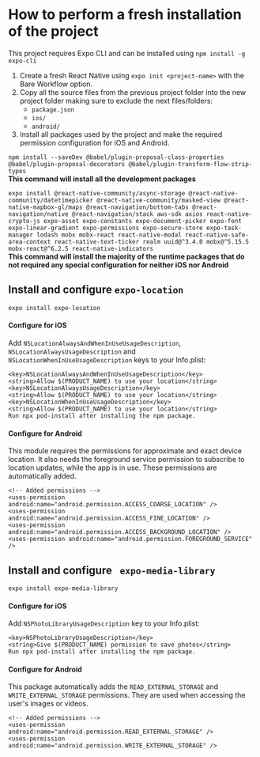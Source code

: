 # How to perform a fresh installation of the project

This project requires Expo CLI and can be installed using `npm install -g expo-cli`

1. Create a fresh React Native using `expo init <project-name>` with the Bare Workflow option.
2. Copy all the source files from the previous project folder into the new project folder making sure to exclude the next files/folders:
   * `package.json`
   * `ios/`
   * `android/`
3. Install all packages used by the project and make the required permission configuration for iOS and Android.

`npm install --saveDev @babel/plugin-proposal-class-properties @babel/plugin-proposal-decorators @babel/plugin-transform-flow-strip-types`  
**This command will install all the development packages**

`expo install @react-native-community/async-storage @react-native-community/datetimepicker @react-native-community/masked-view @react-native-mapbox-gl/maps @react-navigation/bottom-tabs @react-navigation/native @react-navigation/stack aws-sdk axios react-native-crypto-js expo-asset expo-constants expo-document-picker expo-font expo-linear-gradient expo-permissions expo-secure-store expo-task-manager lodash mobx mobx-react react-native-modal react-native-safe-area-context react-native-text-ticker realm uuid@^3.4.0 mobx@^5.15.5 mobx-react@^6.2.5 react-native-indicators`  
**This command will install the majority of the runtime packages that do not required any special configuration for neither iOS nor Android**

## Install and configure `expo-location`
`expo install expo-location`

#### Configure for iOS
Add `NSLocationAlwaysAndWhenInUseUsageDescription`, `NSLocationAlwaysUsageDescription` and `NSLocationWhenInUseUsageDescription` keys to your Info.plist:

```
<key>NSLocationAlwaysAndWhenInUseUsageDescription</key>
<string>Allow $(PRODUCT_NAME) to use your location</string>
<key>NSLocationAlwaysUsageDescription</key>
<string>Allow $(PRODUCT_NAME) to use your location</string>
<key>NSLocationWhenInUseUsageDescription</key>
<string>Allow $(PRODUCT_NAME) to use your location</string>
Run npx pod-install after installing the npm package.
```

#### Configure for Android
This module requires the permissions for approximate and exact device location. It also needs the foreground service permission to subscribe to location updates, while the app is in use. These permissions are automatically added.

```
<!-- Added permissions -->
<uses-permission android:name="android.permission.ACCESS_COARSE_LOCATION" />
<uses-permission android:name="android.permission.ACCESS_FINE_LOCATION" />
<uses-permission android:name="android.permission.ACCESS_BACKGROUND_LOCATION" />
<uses-permission android:name="android.permission.FOREGROUND_SERVICE" />
```

## Install and configure ` expo-media-library`
`expo install expo-media-library`

#### Configure for iOS
Add `NSPhotoLibraryUsageDescription` key to your Info.plist:

```
<key>NSPhotoLibraryUsageDescription</key>
<string>Give $(PRODUCT_NAME) permission to save photos</string>
Run npx pod-install after installing the npm package.
```

#### Configure for Android
This package automatically adds the `READ_EXTERNAL_STORAGE` and `WRITE_EXTERNAL_STORAGE` permissions. They are used when accessing the user's images or videos.

```
<!-- Added permissions -->
<uses-permission android:name="android.permission.READ_EXTERNAL_STORAGE" />
<uses-permission android:name="android.permission.WRITE_EXTERNAL_STORAGE" />
```
